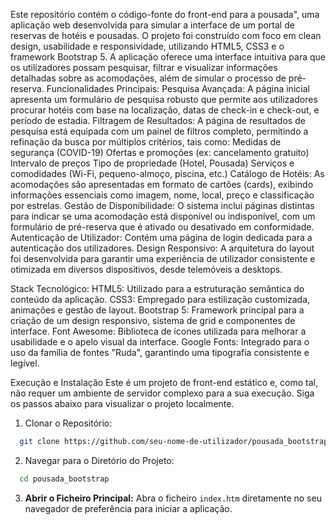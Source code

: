 
Este repositório contém o código-fonte do front-end para a pousada", uma aplicação web desenvolvida para simular a interface de um portal de reservas de hotéis e pousadas. O projeto foi construído com foco em clean design, usabilidade e responsividade, utilizando HTML5, CSS3 e o framework Bootstrap 5.
A aplicação oferece uma interface intuitiva para que os utilizadores possam pesquisar, filtrar e visualizar informações detalhadas sobre as acomodações, além de simular o processo de pré-reserva.
Funcionalidades Principais:
  Pesquisa Avançada: A página inicial apresenta um formulário de pesquisa robusto que permite aos utilizadores procurar hotéis com base na localização, datas de check-in e check-out, e período de estadia.
  Filtragem de Resultados: A página de resultados de pesquisa está equipada com um painel de filtros completo, permitindo a refinação da busca por múltiplos critérios, tais como:
  Medidas de segurança (COVID-19)
  Ofertas e promoções (ex: cancelamento gratuito)
  Intervalo de preços
  Tipo de propriedade (Hotel, Pousada)
  Serviços e comodidades (Wi-Fi, pequeno-almoço, piscina, etc.)
  Catálogo de Hotéis: As acomodações são apresentadas em formato de cartões (cards), exibindo informações essenciais como imagem, nome, local, preço e classificação por estrelas.
  Gestão de Disponibilidade: O sistema inclui páginas distintas para indicar se uma acomodação está disponível ou indisponível, com um formulário de pré-reserva que é ativado ou desativado em conformidade.
  Autenticação de Utilizador: Contém uma página de login dedicada para a autenticação dos utilizadores.
  Design Responsivo: A arquitetura do layout foi desenvolvida para garantir uma experiência de utilizador consistente e otimizada em diversos dispositivos, desde telemóveis a desktops.

Stack Tecnológico:
  HTML5: Utilizado para a estruturação semântica do conteúdo da aplicação.
  CSS3: Empregado para estilização customizada, animações e gestão de layout.
  Bootstrap 5: Framework principal para a criação de um design responsivo, sistema de grid e componentes de interface.
  Font Awesome: Biblioteca de ícones utilizada para melhorar a usabilidade e o apelo visual da interface.
  Google Fonts: Integrado para o uso da família de fontes "Ruda", garantindo uma tipografia consistente e legível.

Execução e Instalação
Este é um projeto de front-end estático e, como tal, não requer um ambiente de servidor complexo para a sua execução. Siga os passos abaixo para visualizar o projeto localmente.

1.  Clonar o Repositório:
  ```bash
    git clone https://github.com/seu-nome-de-utilizador/pousada_bootstrap.git
  ```
2.  Navegar para o Diretório do Projeto:
  ```bash
    cd pousada_bootstrap
  ```

3.  **Abrir o Ficheiro Principal:**
    Abra o ficheiro `index.htm` diretamente no seu navegador de preferência para iniciar a aplicação.

